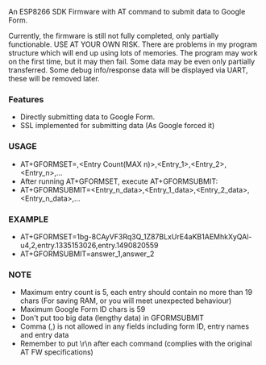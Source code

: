 An ESP8266 SDK Firmware with AT command to submit data to Google Form.

Currently, the firmware is still not fully completed, only partially functionable.
USE AT YOUR OWN RISK.
There are problems in my program structure which will end up using lots of memories.
The program may work on the first time, but it may then fail.
Some data may be even only partially transferred.
Some debug info/response data will be displayed via UART, these will be removed later.

### Features ###
- Directly submitting data to Google Form.
- SSL implemented for submitting data (As Google forced it)

### USAGE ###
- AT+GFORMSET=<Google Form ID>,<Entry Count(MAX n)>,<Entry_1>,<Entry_2>,<Entry_n>,...
- After running AT+GFORMSET, execute AT+GFORMSUBMIT:
- AT+GFORMSUBMIT=<Entry_n_data>,<Entry_1_data>,<Entry_2_data>,<Entry_n_data>,...

### EXAMPLE ###
- AT+GFORMSET=1bg-8CAyVF3Rq3Q_1Z87BLxUrE4aKB1AEMhkXyQAl-u4,2,entry.1335153026,entry.1490820559
- AT+GFORMSUBMIT=answer_1,answer_2

### NOTE ###
- Maximum entry count is 5, each entry should contain no more than 19 chars (For saving RAM, or you will meet unexpected behaviour)
- Maximum Google Form ID chars is 59
- Don't put too big data (lengthy data) in GFORMSUBMIT
- Comma (,) is not allowed in any fields including form ID, entry names and entry data
- Remember to put \r\n after each command (complies with the original AT FW specifications)